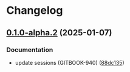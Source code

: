 # Changelog

## [0.1.0-alpha.2](https://github.com/RogerHYang/phoenix/compare/arize-phoenix-abc-v0.1.0-alpha.1...arize-phoenix-abc-v0.1.0-alpha.2) (2025-01-07)


### Documentation

* update sessions (GITBOOK-940) ([88dc135](https://github.com/RogerHYang/phoenix/commit/88dc135f99b03697387df0140533a0808454a88e))
